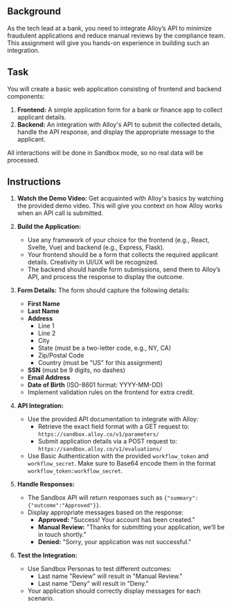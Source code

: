 ## Background

As the tech lead at a bank, you need to integrate Alloy’s API to minimize fraudulent applications and reduce manual reviews by the compliance team. This assignment will give you hands-on experience in building such an integration.

## Task

You will create a basic web application consisting of frontend and backend components:

1. **Frontend:** A simple application form for a bank or finance app to collect applicant details.
2. **Backend:** An integration with Alloy's API to submit the collected details, handle the API response, and display the appropriate message to the applicant.

All interactions will be done in Sandbox mode, so no real data will be processed.

## Instructions

1. **Watch the Demo Video:**
   Get acquainted with Alloy's basics by watching the provided demo video. This will give you context on how Alloy works when an API call is submitted.

2. **Build the Application:**
   - Use any framework of your choice for the frontend (e.g., React, Svelte, Vue) and backend (e.g., Express, Flask).
   - Your frontend should be a form that collects the required applicant details. Creativity in UI/UX will be recognized.
   - The backend should handle form submissions, send them to Alloy’s API, and process the response to display the outcome.

3. **Form Details:**
   The form should capture the following details:
   - **First Name**
   - **Last Name**
   - **Address**
     - Line 1
     - Line 2
     - City
     - State (must be a two-letter code, e.g., NY, CA)
     - Zip/Postal Code
     - Country (must be "US" for this assignment)
   - **SSN** (must be 9 digits, no dashes)
   - **Email Address**
   - **Date of Birth** (ISO-8601 format: YYYY-MM-DD)
   - Implement validation rules on the frontend for extra credit.

4. **API Integration:**
   - Use the provided API documentation to integrate with Alloy:
     - Retrieve the exact field format with a GET request to: `https://sandbox.alloy.co/v1/parameters/`
     - Submit application details via a POST request to: `https://sandbox.alloy.co/v1/evaluations/`
   - Use Basic Authentication with the provided `workflow_token` and `workflow_secret`. Make sure to Base64 encode them in the format `workflow_token:workflow_secret`.

5. **Handle Responses:**
   - The Sandbox API will return responses such as `{"summary":{"outcome":"Approved"}}`.
   - Display appropriate messages based on the response:
     - **Approved:** "Success! Your account has been created."
     - **Manual Review:** "Thanks for submitting your application, we’ll be in touch shortly."
     - **Denied:** "Sorry, your application was not successful."

6. **Test the Integration:**
   - Use Sandbox Personas to test different outcomes:
     - Last name "Review" will result in "Manual Review."
     - Last name "Deny" will result in "Deny."
   - Your application should correctly display messages for each scenario.
